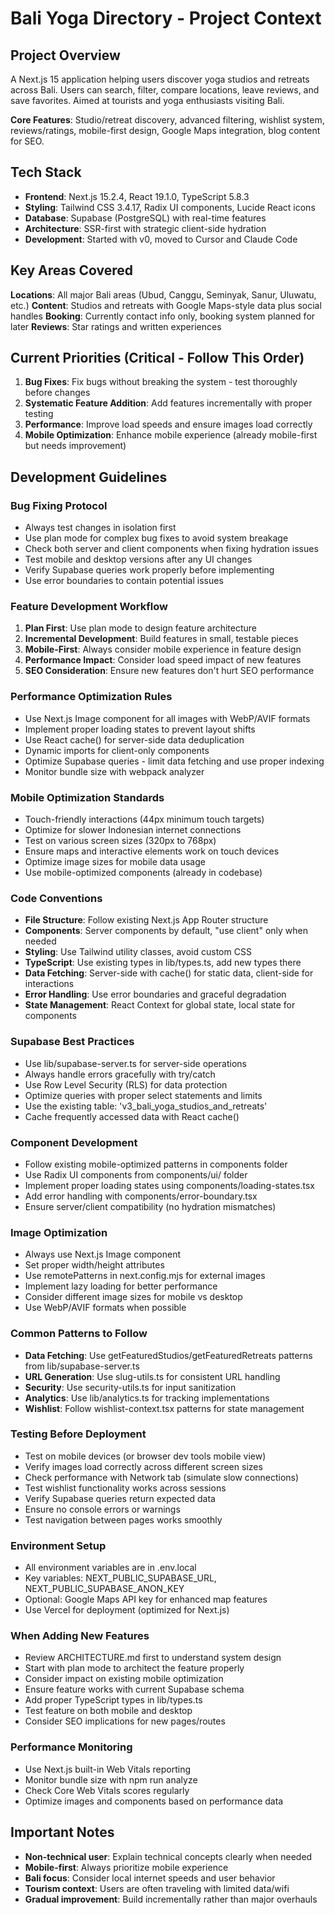 # Bali Yoga Directory - Project Context

## Project Overview
A Next.js 15 application helping users discover yoga studios and retreats across Bali. Users can search, filter, compare locations, leave reviews, and save favorites. Aimed at tourists and yoga enthusiasts visiting Bali.

**Core Features**: Studio/retreat discovery, advanced filtering, wishlist system, reviews/ratings, mobile-first design, Google Maps integration, blog content for SEO.

## Tech Stack
- **Frontend**: Next.js 15.2.4, React 19.1.0, TypeScript 5.8.3
- **Styling**: Tailwind CSS 3.4.17, Radix UI components, Lucide React icons
- **Database**: Supabase (PostgreSQL) with real-time features
- **Architecture**: SSR-first with strategic client-side hydration
- **Development**: Started with v0, moved to Cursor and Claude Code

## Key Areas Covered
**Locations**: All major Bali areas (Ubud, Canggu, Seminyak, Sanur, Uluwatu, etc.)
**Content**: Studios and retreats with Google Maps-style data plus social handles
**Booking**: Currently contact info only, booking system planned for later
**Reviews**: Star ratings and written experiences

## Current Priorities (Critical - Follow This Order)
1. **Bug Fixes**: Fix bugs without breaking the system - test thoroughly before changes
2. **Systematic Feature Addition**: Add features incrementally with proper testing
3. **Performance**: Improve load speeds and ensure images load correctly
4. **Mobile Optimization**: Enhance mobile experience (already mobile-first but needs improvement)

## Development Guidelines

### Bug Fixing Protocol
- Always test changes in isolation first
- Use plan mode for complex bug fixes to avoid system breakage
- Check both server and client components when fixing hydration issues
- Test mobile and desktop versions after any UI changes
- Verify Supabase queries work properly before implementing
- Use error boundaries to contain potential issues

### Feature Development Workflow
1. **Plan First**: Use plan mode to design feature architecture
2. **Incremental Development**: Build features in small, testable pieces
3. **Mobile-First**: Always consider mobile experience in feature design
4. **Performance Impact**: Consider load speed impact of new features
5. **SEO Consideration**: Ensure new features don't hurt SEO performance

### Performance Optimization Rules
- Use Next.js Image component for all images with WebP/AVIF formats
- Implement proper loading states to prevent layout shifts
- Use React cache() for server-side data deduplication
- Dynamic imports for client-only components
- Optimize Supabase queries - limit data fetching and use proper indexing
- Monitor bundle size with webpack analyzer

### Mobile Optimization Standards
- Touch-friendly interactions (44px minimum touch targets)
- Optimize for slower Indonesian internet connections
- Test on various screen sizes (320px to 768px)
- Ensure maps and interactive elements work on touch devices
- Optimize image sizes for mobile data usage
- Use mobile-optimized components (already in codebase)

### Code Conventions
- **File Structure**: Follow existing Next.js App Router structure
- **Components**: Server components by default, "use client" only when needed
- **Styling**: Use Tailwind utility classes, avoid custom CSS
- **TypeScript**: Use existing types in lib/types.ts, add new types there
- **Data Fetching**: Server-side with cache() for static data, client-side for interactions
- **Error Handling**: Use error boundaries and graceful degradation
- **State Management**: React Context for global state, local state for components

### Supabase Best Practices
- Use lib/supabase-server.ts for server-side operations
- Always handle errors gracefully with try/catch
- Use Row Level Security (RLS) for data protection
- Optimize queries with proper select statements and limits
- Use the existing table: 'v3_bali_yoga_studios_and_retreats'
- Cache frequently accessed data with React cache()

### Component Development
- Follow existing mobile-optimized patterns in components folder
- Use Radix UI components from components/ui/ folder
- Implement proper loading states using components/loading-states.tsx
- Add error handling with components/error-boundary.tsx
- Ensure server/client compatibility (no hydration mismatches)

### Image Optimization
- Always use Next.js Image component
- Set proper width/height attributes
- Use remotePatterns in next.config.mjs for external images
- Implement lazy loading for better performance
- Consider different image sizes for mobile vs desktop
- Use WebP/AVIF formats when possible

### Common Patterns to Follow
- **Data Fetching**: Use getFeaturedStudios/getFeaturedRetreats patterns from lib/supabase-server.ts
- **URL Generation**: Use slug-utils.ts for consistent URL handling
- **Security**: Use security-utils.ts for input sanitization
- **Analytics**: Use lib/analytics.ts for tracking implementations
- **Wishlist**: Follow wishlist-context.tsx patterns for state management

### Testing Before Deployment
- Test on mobile devices (or browser dev tools mobile view)
- Verify images load correctly across different screen sizes
- Check performance with Network tab (simulate slow connections)
- Test wishlist functionality works across sessions
- Verify Supabase queries return expected data
- Ensure no console errors or warnings
- Test navigation between pages works smoothly

### Environment Setup
- All environment variables are in .env.local
- Key variables: NEXT_PUBLIC_SUPABASE_URL, NEXT_PUBLIC_SUPABASE_ANON_KEY
- Optional: Google Maps API key for enhanced map features
- Use Vercel for deployment (optimized for Next.js)

### When Adding New Features
- Review ARCHITECTURE.md first to understand system design
- Start with plan mode to architect the feature properly
- Consider impact on existing mobile optimization
- Ensure feature works with current Supabase schema
- Add proper TypeScript types in lib/types.ts
- Test feature on both mobile and desktop
- Consider SEO implications for new pages/routes

### Performance Monitoring
- Use Next.js built-in Web Vitals reporting
- Monitor bundle size with npm run analyze
- Check Core Web Vitals scores regularly
- Optimize images and components based on performance data

## Important Notes
- **Non-technical user**: Explain technical concepts clearly when needed
- **Mobile-first**: Always prioritize mobile experience
- **Bali focus**: Consider local internet speeds and user behavior
- **Tourism context**: Users are often traveling with limited data/wifi
- **Gradual improvement**: Build incrementally rather than major overhauls